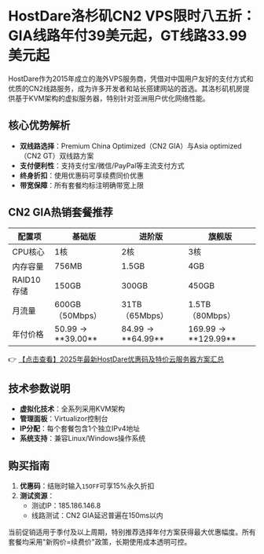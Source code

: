 # HostDare洛杉矶CN2 VPS限时八五折：GIA线路年付39美元起，GT线路33.99美元起

HostDare作为2015年成立的海外VPS服务商，凭借对中国用户友好的支付方式和优质的CN2线路服务，成为许多开发者和站长搭建网站的首选。其洛杉矶机房提供基于KVM架构的虚拟服务器，特别针对亚洲用户优化网络性能。

## 核心优势解析

- **双线路选择**：Premium China Optimized（CN2 GIA）与Asia optimized（CN2 GT）双线路方案
- **支付便利性**：支持支付宝/微信/PayPal等主流支付方式
- **终身折扣**：使用优惠码可享续费同价优惠
- **带宽保障**：所有套餐均标注明确带宽上限

## CN2 GIA热销套餐推荐

| 配置项        | 基础版               | 进阶版               | 旗舰版               |
|---------------|----------------------|----------------------|----------------------|
| CPU核心       | 1核                  | 2核                  | 3核                  |
| 内存容量      | 756MB                | 1.5GB                | 4GB                  |
| RAID10存储    | 150GB                | 300GB                | 450GB                |
| 月流量        | 600GB（50Mbps）      | 31TB（65Mbps）       | 1.5TB（80Mbps）      |
| 年付价格      | $50.99→**$39.00**    | $84.99→**$64.99**    | $169.99→**$129.99**  |

👉 [【点击查看】2025年最新HostDare优惠码及特价云服务器方案汇总](https://bit.ly/hostdare)

## 技术参数说明

- **虚拟化技术**：全系列采用KVM架构
- **管理面板**：Virtualizor控制台
- **IP分配**：每个套餐包含1个独立IPv4地址
- **系统支持**：兼容Linux/Windows操作系统

## 购买指南

1. **优惠码**：结账时输入`15OFF`可享15%永久折扣
2. **测试资源**：
   - 测试IP：185.186.146.8
   - 线路测试：CN2 GIA延迟普遍在150ms以内

当前促销适用于季付及以上周期，特别推荐选择年付方案获得最大优惠幅度。所有套餐均采用"新购价=续费价"政策，长期使用成本透明可控。